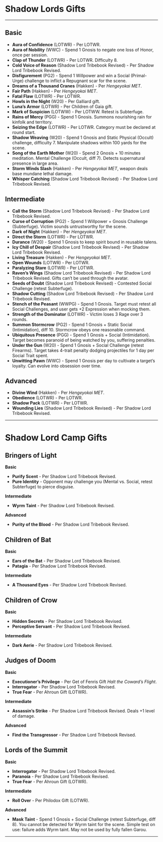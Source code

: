 # Shadow Lords Gifts

-----
## Basic
- **Aura of Confidence** (LOTWR) - Per LOTWR.
- **Aura of Nobility** (WWC) - Spend 1 Gnosis to negate one loss of Honor, once per session.
- **Clap of Thunder** (LOTWR) - Per LOTWR. Difficulty 8.
- **Cold Voice of Reason** (Shadow Lord Tribebook Revised) - Per Shadow Lord Tribebook Revised.
- **Disfigurement** (PG2) - Spend 1 Willpower and win a Social (Primal-Urge) challenge to inflict a Repugnant scar for the scene.
- **Dreams of a Thousand Cranes** (Hakken) - Per *Hengeyokai MET*.
- **Fair Path** (Hakken) - Per *Hengeyokai MET*.
- **Fatal Flaw** (LOTWR) - Per LOTWR.
- **Howls in the Night** (W20) - Per Galliard gift.
- **Luna’s Armor** (LOTWR) - Per Children of Gaia gift.
- **Mark of Suspicion** (LOTWW) - Per LOTWW. Retest is Subterfuge.
- **Rains of Mercy** (PGG) - Spend 1 Gnosis. Summons nourishing rain for kinfolk and territory.
- **Seizing the Edge** (LOTWR) - Per LOTWR. Category must be declared at round start.
- **Shadow Weaving** (W20) - Spend 1 Gnosis and Static Physical (Occult) challenge, difficulty 7. Manipulate shadows within 100 yards for the scene.
- **Song of the Earth Mother** (W20) - Spend 2 Gnosis + 10 minutes meditation. Mental Challenge (Occult, diff 7). Detects supernatural presence in large area.
- **Storm Winds Slash** (Hakken) - Per *Hengeyokai MET*, weapon deals base mundane lethal damage.
- **Whisper Catching** (Shadow Lord Tribebook Revised) - Per Shadow Lord Tribebook Revised.

## Intermediate
- **Call the Storm** (Shadow Lord Tribebook Revised) - Per Shadow Lord Tribebook Revised.
- **Curse of Corruption** (PG2) - Spend 1 Willpower + Gnosis Challenge (Subterfuge). Victim sounds untrustworthy for the scene.
- **Dark of Night** (Hakken) - Per *Hengeyokai MET*.
- **Direct the Storm** (LOTWR) - Per LOTWR.
- **Durance** (W20) - Spend 1 Gnosis to keep spirit bound in reusable talens.
- **Icy Chill of Despair** (Shadow Lord Tribebook Revised) - Per Shadow Lord Tribebook Revised.
- **Living Treasure** (Hakken) - Per *Hengeyokai MET*.
- **Open Wounds** (LOTWR) - Per LOTWR.
- **Paralyzing Stare** (LOTWR) - Per LOTWR.
- **Raven’s Wings** (Shadow Lord Tribebook Revised) - Per Shadow Lord Tribebook Revised. Gifts can’t be used through the avatar.
- **Seeds of Doubt** (Shadow Lord Tribebook Revised) - Contested Social Challenge (retest Subterfuge).
- **Shadow Cutting** (Shadow Lord Tribebook Revised) - Per Shadow Lord Tribebook Revised.
- **Stench of the Peasant** (WWPG) - Spend 1 Gnosis. Target must retest all Social Challenges, and user gets +2 Expression when mocking them.
- **Strength of the Dominator** (LOTWR) - Victim loses 3 Rage over 3 rounds.
- **Summon Stormcrow** (PG2) - Spend 1 Gnosis + Static Social (Intimidation), diff 10. Stormcrow obeys one reasonable command.
- **Ubiquitous Presence** (PGG) - Spend 1 Gnosis + Social (Intimidation). Target becomes paranoid of being watched by you, suffering penalties.
- **Under the Gun** (W20) - Spend 1 Gnosis + Social Challenge (retest Firearms). Target takes 4-trait penalty dodging projectiles for 1 day per Social Trait spent.
- **Unwitting Pawn** (WWC) - Spend 1 Gnosis per day to cultivate a target’s loyalty. Can evolve into obsession over time.

## Advanced
- **Divine Wind** (Hakken) - Per *Hengeyokai MET*.
- **Obedience** (LOTWR) - Per LOTWR.
- **Shadow Pack** (LOTWR) - Per LOTWR.
- **Wounding Lies** (Shadow Lord Tribebook Revised) - Per Shadow Lord Tribebook Revised.

---

# Shadow Lord Camp Gifts

## Bringers of Light

**Basic**
- **Purify Scent** - Per Shadow Lord Tribebook Revised.
- **Pure Identity** - Opponent may challenge you (Mental vs. Social, retest Subterfuge) to pierce disguise.

**Intermediate**
- **Wyrm Taint** - Per Shadow Lord Tribebook Revised.

**Advanced**
- **Purity of the Blood** - Per Shadow Lord Tribebook Revised.

## Children of Bat

**Basic**
- **Ears of the Bat** - Per Shadow Lord Tribebook Revised.
- **Patagia** - Per Shadow Lord Tribebook Revised.

**Intermediate**
- **A Thousand Eyes** - Per Shadow Lord Tribebook Revised.

## Children of Crow

**Basic**
- **Hidden Secrets** - Per Shadow Lord Tribebook Revised.
- **Perceptive Servant** - Per Shadow Lord Tribebook Revised.

**Intermediate**
- **Dark Aerie** - Per Shadow Lord Tribebook Revised.

## Judges of Doom

**Basic**
- **Executioner’s Privilege** - Per Get of Fenris Gift *Halt the Coward’s Flight*.
- **Interrogator** - Per Shadow Lord Tribebook Revised.
- **True Fear** - Per Ahroun Gift (LOTWR).

**Intermediate**
- **Assassin’s Strike** - Per Shadow Lord Tribebook Revised. Deals +1 level of damage.

**Advanced**
- **Find the Transgressor** - Per Shadow Lord Tribebook Revised.

## Lords of the Summit

**Basic**
- **Interrogator** - Per Shadow Lord Tribebook Revised.
- **Paranoia** - Per Shadow Lord Tribebook Revised.
- **True Fear** - Per Ahroun Gift (LOTWR).

**Intermediate**
- **Roll Over** - Per Philodox Gift (LOTWR).

**Advanced**
- **Mask Taint** - Spend 1 Gnosis + Social Challenge (retest Subterfuge, diff 8). You cannot be detected for Wyrm taint for the scene. Simple test on use: failure adds Wyrm taint. May not be used by fully fallen Garou.
-----


